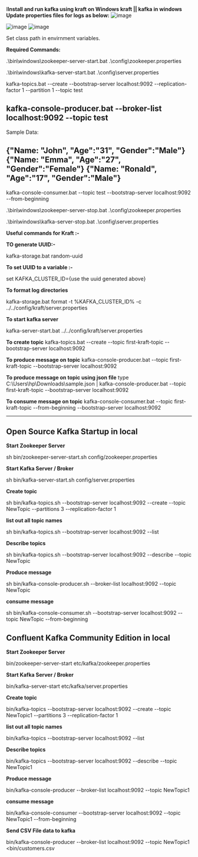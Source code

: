 
I**Install and run kafka using kraft on Windows  kraft || kafka in windows**
**Update properties files for logs as below:**
![image](https://github.com/user-attachments/assets/d5e1c57a-c5d4-4f62-a746-a1ed9123f239)

![image](https://github.com/user-attachments/assets/700d2015-3e6b-498e-bd97-0864208bd8c2)
![image](https://github.com/user-attachments/assets/c42b1ff1-356f-478c-b016-9ade1cd19747)

Set class path in envirnment variables.

**Required Commands:**

.\bin\windows\zookeeper-server-start.bat .\config\zookeeper.properties

.\bin\windows\kafka-server-start.bat .\config\server.properties

kafka-topics.bat --create --bootstrap-server localhost:9092 --replication-factor 1 --partition 1 --topic test

kafka-console-producer.bat --broker-list localhost:9092 --topic test
-------------------------------------------------------------------------------------------------------
Sample Data:

{"Name: "John", "Age":"31", "Gender":"Male"}
{"Name: "Emma", "Age":"27", "Gender":"Female"}
{"Name: "Ronald", "Age":"17", "Gender":"Male"}
---------------------------------------------------------------------------------------------------------

kafka-console-consumer.bat --topic test --bootstrap-server localhost:9092 --from-beginning

.\bin\windows\zookeeper-server-stop.bat .\config\zookeeper.properties

.\bin\windows\kafka-server-stop.bat .\config\server.properties



**Useful commands for Kraft :-** 

**TO generate UUID:-**

kafka-storage.bat random-uuid

**To set UUID to a variable :-**

set KAFKA_CLUSTER_ID={use the uuid generated above}

**To format  log directories**

kafka-storage.bat format -t %KAFKA_CLUSTER_ID% -c ../../config/kraft/server.properties

**To start kafka server**

kafka-server-start.bat ../../config/kraft/server.properties

**To create topic**
kafka-topics.bat --create --topic first-kraft-topic --bootstrap-server localhost:9092

**To produce message on topic**
kafka-console-producer.bat --topic first-kraft-topic --bootstrap-server localhost:9092

**To produce message on topic using json file**
type C:\Users\hp\Downloads\sample.json | kafka-console-producer.bat --topic first-kraft-topic --bootstrap-server localhost:9092

**To consume message on topic**
kafka-console-consumer.bat --topic first-kraft-topic --from-beginning --bootstrap-server localhost:9092

---------------------------------------------------------------
**Open Source Kafka Startup in local**
--------------------------------------------------------------
**Start Zookeeper Server**

sh bin/zookeeper-server-start.sh config/zookeeper.properties

**Start Kafka Server / Broker**

sh bin/kafka-server-start.sh config/server.properties

**Create topic**

sh bin/kafka-topics.sh --bootstrap-server localhost:9092 --create --topic NewTopic --partitions 3 --replication-factor 1

**list out all topic names**

sh bin/kafka-topics.sh --bootstrap-server localhost:9092 --list

**Describe topics**

sh bin/kafka-topics.sh --bootstrap-server localhost:9092 --describe --topic NewTopic

**Produce message**

sh bin/kafka-console-producer.sh --broker-list localhost:9092 --topic NewTopic

**consume message**

sh bin/kafka-console-consumer.sh --bootstrap-server localhost:9092 --topic NewTopic --from-beginning

**Confluent Kafka Community Edition in local**
----------------------------------------------
**Start Zookeeper Server**

bin/zookeeper-server-start etc/kafka/zookeeper.properties

**Start Kafka Server / Broker**

bin/kafka-server-start etc/kafka/server.properties

**Create topic**

bin/kafka-topics --bootstrap-server localhost:9092 --create --topic NewTopic1 --partitions 3 --replication-factor 1

**list out all topic names**

bin/kafka-topics --bootstrap-server localhost:9092 --list

**Describe topics**

bin/kafka-topics --bootstrap-server localhost:9092 --describe --topic NewTopic1

**Produce message**

bin/kafka-console-producer --broker-list localhost:9092 --topic NewTopic1

**consume message**

bin/kafka-console-consumer --bootstrap-server localhost:9092 --topic NewTopic1 --from-beginning 

**Send CSV File data to kafka**

bin/kafka-console-producer --broker-list localhost:9092 --topic NewTopic1 <bin/customers.csv
